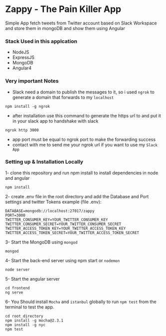 # Zappy - The Pain Killer App

Simple App fetch tweets from Twitter account based on Slack Workspace and store them in mongoDB and show them using Angular

### Stack Used in this applcation
  - NodeJS
  - ExpressJS
  - MongoDB
  - Angular4

### Very important Notes

- Slack need a domain to publish the messages to it, so i used `ngrok` to generate a domain that forwards to my `localhost`
```
npm install -g ngrok
```

- after installation use this command to generate the https url to and put it in your slack app to handshake with slack
```
ngrok http 3000
```

- app port must be equal to ngrok port to make the forwarding success
- contact with me to send me your ngrok url if you want to use my `Slack App`


### Setting up & Installation Locally
1- clone this repository and run npm install to install dependencies in node and angular 
```
npm install
```

2- create .env file in the root directory and add the Database and Port settings and twitter Tokens
example (file .env):
```
DATABASE=mongodb://localhost:27017/zappy
PORT=3000
TWITTER_CONSUMER_KEY=YOUR_TWITTER_CONSUMER_KEY
TWITTER_CONSUMER_SECRET=YOUR_TWITTER_CONSUMER_SECRET
TWITTER_ACCESS_TOKEN_KEY=YOUR_TWITTER_ACCESS_TOKEN_KEY
TWITTER_ACCESS_TOKEN_SECRET=YOUR_TWITTER_ACCESS_TOKEN_SECRET 
```

3- Start the MongoDB using ``mongod ``
```
mongod
```

4- Start the back-end server using npm start or ``nodemon ``
```
node server
```

5- Start the angular server
```
cd frontend
ng serve
```

6- You Should install `Mocha` and `istanbul` globally to run `npm test` from the terminal to test the app.
```
cd root_directory
npm install -g mocha@2.3.1
npm install -g nyc
npm test
```

